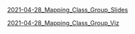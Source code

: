 [2021-04-28_Mapping_Class_Group_Slides](../2021-04-28_Mapping_Class_Group_Slides.md)

[2021-04-28_Mapping_Class_Group_Viz](../2021-04-28_Mapping_Class_Group_Viz.md)

